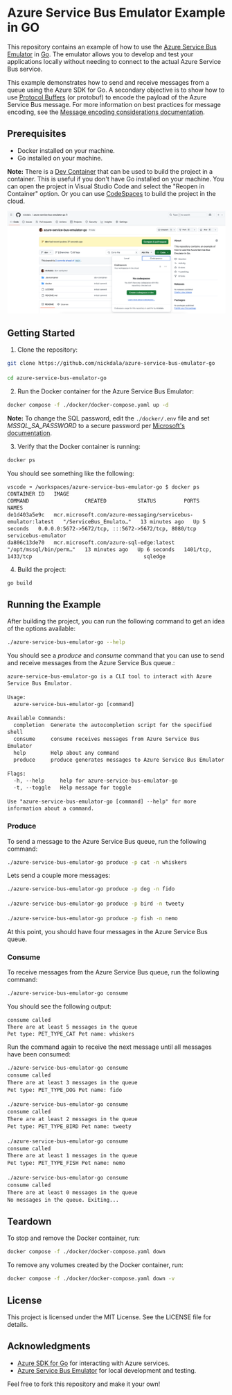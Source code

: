 # Azure Service Bus Emulator Example in GO

This repository contains an example of how to use the [Azure Service Bus Emulator](https://learn.microsoft.com/azure/service-bus-messaging/test-locally-with-service-bus-emulator) in [Go](https://go.dev/). The emulator allows you to develop and test your applications locally without needing to connect to the actual Azure Service Bus service.

This example demonstrates how to send and receive messages from a queue using the Azure SDK for Go. A secondary objective is to show how to use [Protocol Buffers](https://protobuf.dev/) (or protobuf) to encode the payload of the
Azure Service Bus message. For more information on best practices for message encoding, see the [Message encoding considerations documentation](https://learn.microsoft.com/en-us/azure/architecture/best-practices/message-encode).

## Prerequisites

- Docker installed on your machine.
- Go installed on your machine.

**Note:** There is a [Dev Container](https://code.visualstudio.com/docs/remote/containers) that can be used to build the project in a container. This is useful if you don't have Go installed on your machine. You can open the project in Visual Studio Code and select the "Reopen in Container" option. Or you can use [CodeSpaces](https://github.com/features/codespaces) to build the project in the cloud.

![Open in CodeSpaces](./images/codespaces.png)

## Getting Started

1. Clone the repository:

```bash
git clone https://github.com/nickdala/azure-service-bus-emulator-go

cd azure-service-bus-emulator-go
```

2. Run the Docker container for the Azure Service Bus Emulator:

```bash
docker compose -f ./docker/docker-compose.yaml up -d
```

**Note:** To change the SQL password, edit the `./docker/.env` file and set *MSSQL_SA_PASSWORD* to a secure password per [Microsoft's documentation](https://learn.microsoft.com/sql/relational-databases/security/strong-passwords?view=sql-server-linux-ver16).

3. Verify that the Docker container is running:

```bash
docker ps
```

You should see something like the following:

```
vscode ➜ /workspaces/azure-service-bus-emulator-go $ docker ps
CONTAINER ID   IMAGE                                                          COMMAND                  CREATED          STATUS         PORTS                                                 NAMES
de1d403a5e9c   mcr.microsoft.com/azure-messaging/servicebus-emulator:latest   "/ServiceBus_Emulato…"   13 minutes ago   Up 5 seconds   0.0.0.0:5672->5672/tcp, :::5672->5672/tcp, 8080/tcp   servicebus-emulator
da806c13de70   mcr.microsoft.com/azure-sql-edge:latest                        "/opt/mssql/bin/perm…"   13 minutes ago   Up 6 seconds   1401/tcp, 1433/tcp                                    sqledge
```

4. Build the project:

```bash
go build
```

## Running the Example

After building the project, you can run the following command to get an idea of the options available:

```bash
./azure-service-bus-emulator-go --help
```

You should see a *produce* and *consume* command that you can use to send and receive messages from the Azure Service Bus queue.:

```
azure-service-bus-emulator-go is a CLI tool to interact with Azure Service Bus Emulator.

Usage:
  azure-service-bus-emulator-go [command]

Available Commands:
  completion  Generate the autocompletion script for the specified shell
  consume     consume receives messages from Azure Service Bus Emulator
  help        Help about any command
  produce     produce generates messages to Azure Service Bus Emulator

Flags:
  -h, --help     help for azure-service-bus-emulator-go
  -t, --toggle   Help message for toggle

Use "azure-service-bus-emulator-go [command] --help" for more information about a command.
```

### Produce

To send a message to the Azure Service Bus queue, run the following command:

```bash
./azure-service-bus-emulator-go produce -p cat -n whiskers
```

Lets send a couple more messages:

```bash
./azure-service-bus-emulator-go produce -p dog -n fido

./azure-service-bus-emulator-go produce -p bird -n tweety

./azure-service-bus-emulator-go produce -p fish -n nemo
```

At this point, you should have four messages in the Azure Service Bus queue.

### Consume

To receive messages from the Azure Service Bus queue, run the following command:

```bash
./azure-service-bus-emulator-go consume
```

You should see the following output:

```
consume called
There are at least 5 messages in the queue
Pet type: PET_TYPE_CAT Pet name: whiskers
```

Run the command again to receive the next message until all messages have been consumed:

```bash
./azure-service-bus-emulator-go consume
consume called
There are at least 3 messages in the queue
Pet type: PET_TYPE_DOG Pet name: fido

./azure-service-bus-emulator-go consume
consume called
There are at least 2 messages in the queue
Pet type: PET_TYPE_BIRD Pet name: tweety

./azure-service-bus-emulator-go consume
consume called
There are at least 1 messages in the queue
Pet type: PET_TYPE_FISH Pet name: nemo

./azure-service-bus-emulator-go consume
consume called
There are at least 0 messages in the queue
No messages in the queue. Exiting...
```

## Teardown

To stop and remove the Docker container, run:

```bash
docker compose -f ./docker/docker-compose.yaml down
```

To remove any volumes created by the Docker container, run:

```bash
docker compose -f ./docker/docker-compose.yaml down -v
```

## License

This project is licensed under the MIT License. See the LICENSE file for details.

## Acknowledgments

- [Azure SDK for Go](https://github.com/Azure/azure-sdk-for-go) for interacting with Azure services.
- [Azure Service Bus Emulator](https://learn.microsoft.com/en-us/azure/service-bus-messaging/overview-emulator) for local development and testing.

Feel free to fork this repository and make it your own!
